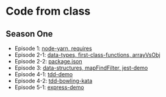 # Code from class

## Season One
* Episode 1: [node-yarn, requires](S01E01)
* Episode 2-1: [data-types, first-class-functions, arrayVsObj](S01E02-1)
* Episode 2-2: [package.json](S01E02-2)
* Episode 3: [data-structures, mapFindFilter, jest-demo](S01E03)
* Episode 4-1: [tdd-demo](S01E04-1)
* Episode 4-2: [tdd-bowling-kata](S01E04-2)
* Episode 5-1: [express-demo](S01E05-1)
